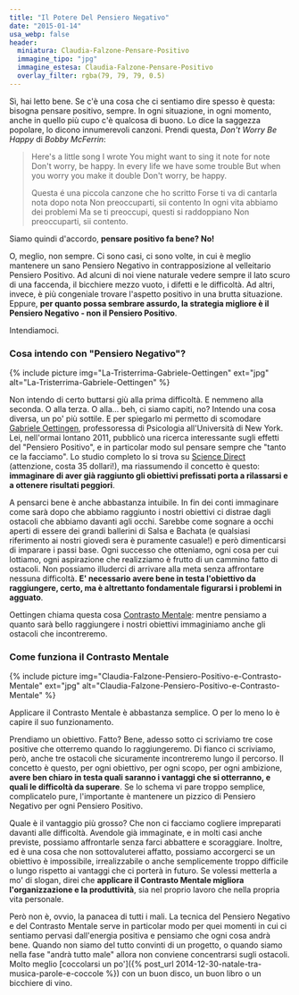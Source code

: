 ```yaml
---
title: "Il Potere Del Pensiero Negativo"
date: "2015-01-14"
usa_webp: false
header:
  miniatura: Claudia-Falzone-Pensare-Positivo
  immagine_tipo: "jpg"
  immagine_estesa: Claudia-Falzone-Pensare-Positivo
  overlay_filter: rgba(79, 79, 79, 0.5)
---
```


Sì, hai letto bene. Se c'è una cosa che ci sentiamo dire spesso è questa: bisogna pensare positivo, sempre. In ogni situazione, in ogni momento, anche in quello più cupo c'è qualcosa di buono. Lo dice la saggezza popolare, lo dicono innumerevoli canzoni. Prendi questa, _Don't Worry Be Happy_ di _Bobby McFerrin_:

> Here's a little song I wrote You might want to sing it note for note Don't worry, be happy. In every life we have some trouble But when you worry you make it double Don't worry, be happy.
>
> Questa é una piccola canzone che ho scritto Forse ti va di cantarla nota dopo nota Non preoccuparti, sii contento In ogni vita abbiamo dei problemi Ma se ti preoccupi, questi si raddoppiano Non preoccuparti, sii contento.

Siamo quindi d'accordo, **pensare positivo fa bene? No!**

O, meglio, non sempre. Ci sono casi, ci sono volte, in cui è meglio mantenere un sano Pensiero Negativo in contrapposizione al velleitario Pensiero Positivo. Ad alcuni di noi viene naturale vedere sempre il lato scuro di una faccenda, il bicchiere mezzo vuoto, i difetti e le difficoltà. Ad altri, invece, è più congeniale trovare l'aspetto positivo in una brutta situazione. Eppure, **per quanto possa sembrare assurdo, la strategia migliore è il Pensiero Negativo - non il Pensiero Positivo**.

Intendiamoci.

### Cosa intendo con "Pensiero Negativo"?

{% include picture img="La-Tristerrima-Gabriele-Oettingen" ext="jpg" alt="La-Tristerrima-Gabriele-Oettingen" %}

Non intendo di certo buttarsi giù alla prima difficoltà. E nemmeno alla seconda. O alla terza. O alla... beh, ci siamo capiti, no? Intendo una cosa diversa, un po' più sottile. E per spiegarlo mi permetto di scomodare [Gabriele Oettingen](https://as.nyu.edu/psychology/people/faculty.gabriele-oettingen.html "La Tristissima Gabriele Oettingen"), professoressa di Psicologia all'Università di New York. Lei, nell'ormai lontano 2011, pubblicò una ricerca interessante sugli effetti del "Pensiero Positivo", e in particolar modo sul pensare sempre che "tanto ce la facciamo". Lo studio completo lo si trova su [Science Direct](https://www.sciencedirect.com/science/article/abs/pii/S002210311100031X "Ripensare il Pensiero Positivo") (attenzione, costa 35 dollari!), ma riassumendo il concetto è questo: **immaginare di aver già raggiunto gli obiettivi prefissati porta a rilassarsi e a ottenere risultati peggiori**.

A pensarci bene è anche abbastanza intuibile. In fin dei conti immaginare come sarà dopo che abbiamo raggiunto i nostri obiettivi ci distrae dagli ostacoli che abbiamo davanti agli occhi. Sarebbe come sognare a occhi aperti di essere dei grandi ballerini di Salsa e Bachata (e qualsiasi riferimento ai nostri giovedì sera è puramente casuale!) e però dimenticarsi di imparare i passi base. Ogni successo che otteniamo, ogni cosa per cui lottiamo, ogni aspirazione che realizziamo è frutto di un cammino fatto di ostacoli. Non possiamo illuderci di arrivare alla meta senza affrontare nessuna difficoltà. **E' necessario avere bene in testa l'obiettivo da raggiungere, certo, ma è altrettanto fondamentale figurarsi i problemi in agguato**.

Oettingen chiama questa cosa [Contrasto Mentale](http://www.psycontent.com/content/820136l770k8m672/?p=371596a571fb414d9e314a6d7b726fae&pi=3 "Contrasto Mentale e Pensiero Positivo"): mentre pensiamo a quanto sarà bello raggiungere i nostri obiettivi immaginiamo anche gli ostacoli che incontreremo.

### Come funziona il Contrasto Mentale

{% include picture img="Claudia-Falzone-Pensiero-Positivo-e-Contrasto-Mentale" ext="jpg" alt="Claudia-Falzone-Pensiero-Positivo-e-Contrasto-Mentale" %}

Applicare il Contrasto Mentale è abbastanza semplice. O per lo meno lo è capire il suo funzionamento.

Prendiamo un obiettivo. Fatto? Bene, adesso sotto ci scriviamo tre cose positive che otterremo quando lo raggiungeremo. Di fianco ci scriviamo, però, anche tre ostacoli che sicuramente incontreremo lungo il percorso. Il concetto è questo, per ogni obiettivo, per ogni scopo, per ogni ambizione, **avere ben chiaro in testa quali saranno i vantaggi che si otterranno, e quali le difficoltà da superare**. Se lo schema vi pare troppo semplice, complicatelo pure, l'importante è mantenere un pizzico di Pensiero Negativo per ogni Pensiero Positivo.

Quale è il vantaggio più grosso? Che non ci facciamo cogliere impreparati davanti alle difficoltà. Avendole già immaginate, e in molti casi anche previste, possiamo affrontarle senza farci abbattere e scoraggiare. Inoltre, ed è una cosa che non sottovaluterei affatto, possiamo accorgerci se un obiettivo è impossibile, irrealizzabile o anche semplicemente troppo difficile o lungo rispetto ai vantaggi che ci porterà in futuro. Se volessi metterla a mo' di slogan, direi che **applicare il Contrasto Mentale migliora l'organizzazione e la produttività**, sia nel proprio lavoro che nella propria vita personale.

Però non è, ovvio, la panacea di tutti i mali. La tecnica del Pensiero Negativo e del Contrasto Mentale serve in particolar modo per quei momenti in cui ci sentiamo pervasi dall'energia positiva e pensiamo che ogni cosa andrà bene. Quando non siamo del tutto convinti di un progetto, o quando siamo nella fase "andrà tutto male" allora non conviene concentrarsi sugli ostacoli. Molto meglio [coccolarsi un po']({% post_url 2014-12-30-natale-tra-musica-parole-e-coccole %}) con un buon disco, un buon libro o un bicchiere di vino.
